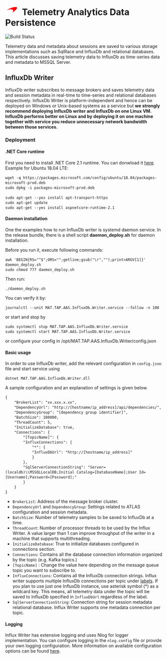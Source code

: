 # ![logo](/docs/branding.bmp) Telemetry Analytics Data Persistence

![Build Status](https://mat-ocs.visualstudio.com/Telemetry%20Analytics%20Platform/_apis/build/status/MAT.TAP.TelemetryAnalytics.API/MAT.TAP.TelemetryAnalytics.API%20-%20Pull%20Request%20Gateway?branchName=develop)

Telemetry data and metadata about sessions are saved to various storage implementations such as SqlRace and InfluxDb and relational databases. This article discusses saving telemetry data to InfluxDb as time-series data and metadata to MSSQL Server.

## InfluxDb Writer

InfluxDb writer subscribes to message brokers and saves telemetry data and session metadata in real-time to time-series and relational databases respectively. InfluxDb Writer is platform-independent and hence can be deployed on Windows or Unix-based systems as a service but **we strongly recommend deploying InfluxDb writer and InfluxDb on one Linux VM. InfluxDb performs better on Linux and by deploying it on one machine together with service you reduce unnecessary network bandwidth between those services.**

### Deployment
#### .NET Core runtime
First you need to install .NET Core 2.1 runtime. You can donwload it [here](https://www.microsoft.com/net/download/dotnet-core/2.1). Example for Ubuntu 18.04 LTE: 

```
wget -q https://packages.microsoft.com/config/ubuntu/18.04/packages-microsoft-prod.deb
sudo dpkg -i packages-microsoft-prod.deb

sudo apt-get --yes install apt-transport-https
sudo apt-get update
sudo apt-get --yes install aspnetcore-runtime-2.1
```

#### Daemon installation
One the examples how to run InfluxDb writer is systemd daemon service. In the release bundle, there is a shell script **daemon_deploy.sh** for daemon installation. 

Before you run it, execute following commands:
```
awk 'BEGIN{RS="^$";ORS="";getline;gsub("\r","");print>ARGV[1]}' daemon_deploy.sh
sudo chmod 777 daemon_deploy.sh
```

Then run:
```
./daemon_deploy.sh
```

You can verify it by:

```
journalctl --unit MAT.TAP.AAS.InfluxDb.Writer.service --follow -n 100
```

or start and stop by 

```
sudo systemctl stop MAT.TAP.AAS.InfluxDb.Writer.service
sudo systemctl start MAT.TAP.AAS.InfluxDb.Writer.service
```

or configure your config in /opt/MAT.TAP.AAS.InfluxDb.Writer/config.json

#### Basic usage

In order to use InfluxDb writer, add the relevant configuration in `config.json` file and start service using

    dotnet MAT.TAP.AAS.InfluxDb.Writer.dll

A sample configuration and an explanation of settings is given below.

    {
        "BrokerList": "xx.xxx.x.xx",
        "DependencyUrl": "http://[hostname/ip_address]/api/dependencies/",
        "DependencyGroup": "[dependency group identifier]",
        "BatchSize": 100000,
        "ThreadCount": 5,
        "InitializeDatabase": true,
        "Connections": {
            "[TopicName]": {
            "InfluxConnections": {
                "*": {
                "InfluxDbUrl": "http://[hostname/ip_address]"
                }
            },
            "SqlServerConnectionString": "Server=(localdb)\\MSSQLLocalDB;Initial Catalog=[DatabaseName];User Id=[Username];Password=[Password];"
            }
        }
    }

- `BrokerList`: Address of the message broker cluster.
- `DependencyUrl` and `DependencyGroup`: Settings related to ATLAS configuration and session metadata.
- `BatchSize`: Number of telemetry samples to be saved to InfluxDb at a time.
- `ThreadCount`: Number of processor threads to be used by the Influx Writer. A value larger than 1 can improve throughput of the writer in a machine that supports multithreading.
- `InitializeDatabase`: True to initialize databases configured in connections section.
- `Connections`: Contains all the database connection information organized by the topic (e.g. Kafka topics.)
- `[TopicName]` : Change the value here depending on the message queue topic you want to subscribe to.
- `InfluxConnections`: Contains all the InfluxDb connection strings. Influx writer supports multiple InfluxDb connections per topic under [labels](#label-supprt). If you plan to use just one InfluxDb instance, use asterisk symbol (*) as a wildcard key. This means, all telemetry data under the topic will be saved to InfluxDb specified in `InfluxDbUrl` regardless of the label.
- `SqlServerConnectionString`: Connection string for session metadata relational database. Influx Writer supports one metadata connection per topic.

#### Logging

Influx Writer has extensive logging and uses Nlog for logger implementation. You can configure logging in the `nlog.config` file or provide your own logging configuration. More information on available configuration options can be found [here](https://github.com/nlog/nlog/wiki/Configuration-file).
